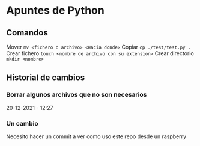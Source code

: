 # Apuntes de Python
## Comandos
Mover
```mv <fichero o archivo> <Hacia donde>```
Copiar
```cp ./test/test.py .```
Crear fichero
```touch <nombre de archivo con su extension>```
Crear directorio
```mkdir <nombre>```


## Historial de cambios

### Borrar algunos archivos que no son necesarios
20-12-2021 - 12:27

### Un cambio
Necesito hacer un commit a ver como uso este repo desde un raspberry


